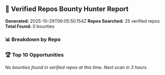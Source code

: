 ## 🎯 Verified Repos Bounty Hunter Report

**Generated:** 2025-10-29T06:05:50.154Z
**Repos Searched:** 25 verified repos
**Total Found:** 0 bounties

### 📊 Breakdown by Repo


### 🏆 Top 10 Opportunities

*No bounties found in verified repos at this time. Next scan in 3 hours.*

